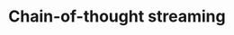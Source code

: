 ---
title: "Chain-of-thought streaming"
type: "computer-vision product-design"
external: "https://openai.com/index/learning-to-reason-with-llms/"
image: "cot_stream.gif"
description: "Streaming interaction for reasoning steps as the model thinks like a human"
year: "2024"
order: -3.7
---